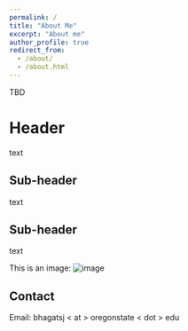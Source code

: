 ```yaml
---
permalink: /
title: "About Me"
excerpt: "About me"
author_profile: true
redirect_from: 
  - /about/
  - /about.html
---
```


TBD

Header
======
text

Sub-header
------
text

Sub-header
------
text

This is an image:
![image](/images/editing-talk.png)

Contact
------
Email: bhagatsj < at > oregonstate < dot > edu
